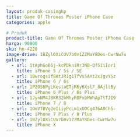 ```yaml
---
layout: produk-casinghp
title: Game Of Thrones Poster iPhone Case
categories: apple

# Produk
product-title: Game Of Thrones Poster iPhone Case
harga: 90000
sku: hn-4220
image-drive: 1BZyl0XiCUV7b0v1ZZMaY8Des-CwrNw7u
gallery:
  - url: 1tAphGoB6j-kcPDkniRr3NB-Qf5iiIor1
    title: iPhone 5 / 5s / SE
  - url: 1Bwrogsif8AtJR1g1TfVs5AYt2xJgvYSz
    title: iPhone 6 / 6s
  - url: 1PZ0S6PgLKestaETjR6y6XslF_8AjltBy
    title: iPhone 6 Plus / 6s Plus
  - url: 1JynNM4J8KR32bMhyR0FxbMWhAp7tTJI9
    title: iPhone 7 / 8
  - url: 1OmVTBVg2eIiiyPcLm1xUOCq476A0Ch5-
    title: iPhone 7 Plus / 8 Plus
  - url: 1BZyl0XiCUV7b0v1ZZMaY8Des-CwrNw7u
    title: iPhone X
---
```

